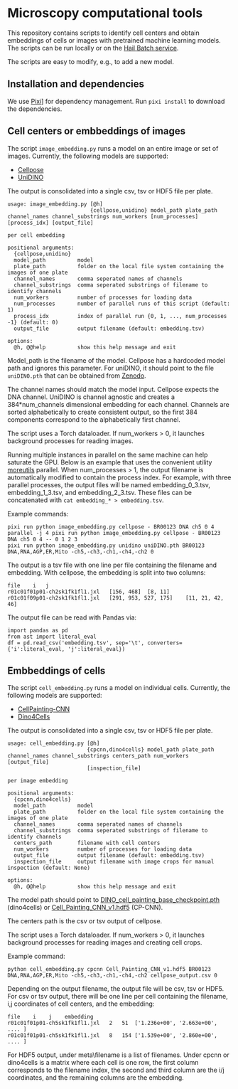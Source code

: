 # Microscopy computational tools

This repository contains scripts to identify cell centers and obtain embeddings of cells or images with pretrained machine learning models. The scripts can be run locally or on the [Hail Batch service](https://hail.is/docs/batch/service.html).

The scripts are easy to modify, e.g., to add a new model.

## Installation and dependencies

We use [Pixi](https://pixi.sh/latest/#installation)] for dependency management. Run `pixi install` to download the dependencies.

## Cell centers or embbeddings of images

The script `image_embedding.py` runs a model on an entire image or set of images.  Currently, the following models are supported:

* [Cellpose](https://github.com/MouseLand/cellpose)
* [UniDINO](https://github.com/Bayer-Group/uniDINO/)

The output is consolidated into a single csv, tsv or HDF5 file per plate.

```
usage: image_embedding.py [@h]
                          {cellpose,unidino} model_path plate_path channel_names channel_substrings num_workers [num_processes] [process_idx] [output_file]

per cell embedding

positional arguments:
  {cellpose,unidino}
  model_path          model
  plate_path          folder on the local file system containing the images of one plate
  channel_names       comma seperated names of channels
  channel_substrings  comma seperated substrings of filename to identify channels
  num_workers         number of processes for loading data
  num_processes       number of parallel runs of this script (default: 1)
  process_idx         index of parallel run {0, 1, ..., num_processes -1} (default: 0)
  output_file         output filename (default: embedding.tsv)

options:
  @h, @@help          show this help message and exit
```

Model_path is the filename of the model. Cellpose has a hardcoded model path and ignores this parameter. For uniDINO, it should point to the file `uniDINO.pth` that can be obtained from [Zenodo](https://zenodo.org/records/14988837).

The channel names should match the model input. Cellpose expects the DNA channel. UniDINO is channel agnostic and creates a 384\*num_channels dimensional embedding for each channel. Channels are sorted alphabetically to create consistent output, so the first 384 components correspond to the alphabetically first channel.

The script uses a Torch dataloader. If num_workers > 0, it launches background processes for reading images.

Running multiple instances in parallel on the same machine can help saturate the GPU. Below is an example that uses the convenient utility [moreutils](https://joeyh.name/code/moreutils/) parallel. When num_processes > 1, the output filename is automatically modified to contain the process index. For example, with three parallel processes, the output files will be named embedding_0_3.tsv, embedding_1_3.tsv, and embedding_2_3.tsv. These files can be concatenated with `cat embedding_* > embedding.tsv`.

Example commands:
```
pixi run python image_embedding.py cellpose - BR00123 DNA ch5 0 4
parallel -j 4 pixi run python image_embedding.py cellpose - BR00123 DNA ch5 0 4 -- 0 1 2 3
pixi run python image_embedding.py unidino uniDINO.pth BR00123 DNA,RNA,AGP,ER,Mito -ch5,-ch3,-ch1,-ch4,-ch2 0
```

The output is a tsv file with one line per file containing the filename and embedding. With cellpose, the embedding is split into two columns:

```
file	i	j
r01c01f01p01-ch2sk1fk1fl1.jxl	[156, 468]	[8, 11]
r01c01f09p01-ch2sk1fk1fl1.jxl	[291, 953, 527, 175]	[11, 21, 42, 46]
```

The output file can be read with Pandas via:

```
import pandas as pd
from ast import literal_eval
df = pd.read_csv('embedding.tsv', sep='\t', converters={'i':literal_eval, 'j':literal_eval})
```


## Embbeddings of cells

The script `cell_embedding.py` runs a model on individual cells. Currently, the following models are supported:

* [CellPainting-CNN](https://www.nature.com/articles/s41467-024-45999-1)
* [Dino4Cells](https://www.biorxiv.org/content/10.1101/2023.06.16.545359v1)

The output is consolidated into a single csv, tsv or HDF5 file per plate.

```
usage: cell_embedding.py [@h]
                         {cpcnn,dino4cells} model_path plate_path channel_names channel_substrings centers_path num_workers [output_file]
                         [inspection_file]

per image embedding

positional arguments:
  {cpcnn,dino4cells}
  model_path          model
  plate_path          folder on the local file system containing the images of one plate
  channel_names       comma seperated names of channels
  channel_substrings  comma seperated substrings of filename to identify channels
  centers_path        filename with cell centers
  num_workers         number of processes for loading data
  output_file         output filename (default: embedding.tsv)
  inspection_file     output filename with image crops for manual inspection (default: None)

options:
  @h, @@help          show this help message and exit
```

The model path should point to [DINO_cell_painting_base_checkpoint.pth](https://zenodo.org/records/8061428) (dino4cells) or [Cell_Painting_CNN_v1.hdf5](https://zenodo.org/records/7114558) (CP-CNN).

The centers path is the csv or tsv output of cellpose.

The script uses a Torch dataloader. If num_workers > 0, it launches background processes for reading images and creating cell crops.


Example command:
```
python cell_embedding.py cpcnn Cell_Painting_CNN_v1.hdf5 BR00123 DNA,RNA,AGP,ER,Mito -ch5,-ch3,-ch1,-ch4,-ch2 cellpose_output.csv 0
```

Depending on the output filename, the output file will be csv, tsv or HDF5. For csv or tsv output, there will be one line per cell containing the filename, i,j coordinates of cell centers, and the embedding:

```
file    i    j    embedding
r01c01f01p01-ch5sk1fk1fl1.jxl	2	51	['1.236e+00', '2.663e+00', .... ]
r01c01f01p01-ch5sk1fk1fl1.jxl	8	154	['1.539e+00', '2.860e+00', .... ]
```

For HDF5 output, under meta\filename is a list of filenames. Under cpcnn or dino4cells is a matrix where each cell is one row, the first column corresponds to the filename index, the second and third column are the i/j coordinates, and the remaining columns are the embedding.
